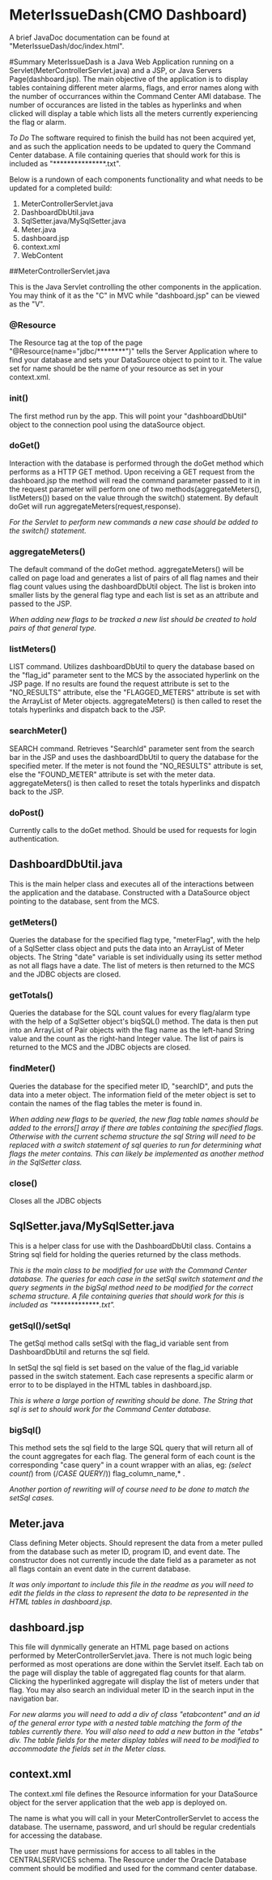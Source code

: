 # MeterIssueDash(CMO Dashboard)

A brief JavaDoc documentation can be found at "MeterIssueDash/doc/index.html".

#Summary
MeterIssueDash is a Java Web Application running on a Servlet(MeterControllerServlet.java) and a JSP, or Java Servers Page(dashboard.jsp). The main objective of the application is to display tables containing different meter alarms, flags, and error names along with the number of occurrances within the Command Center AMI database. The number of occurances are listed in the tables as hyperlinks and when clicked will display a table which lists all the meters currently experiencing the flag or alarm.

*To Do*
The software required to finish the build has not been acquired yet, and as such the application needs to be updated to query the Command Center database. A file containing queries that should work for this is included as "***************.txt".

Below is a rundown of each components functionality and what needs to be updated for a completed build:
1. MeterControllerServlet.java
2. DashboardDbUtil.java
3. SqlSetter.java/MySqlSetter.java
4. Meter.java
5. dashboard.jsp
6. context.xml
7. WebContent


##MeterControllerServlet.java 

This is the Java Servlet controlling the other components in the application. You may think of it as the "C" in MVC while "dashboard.jsp" can be viewed as the "V". 

### @Resource
The Resource tag at the top of the page "@Resource(name="jdbc/********")" tells the Server Application where to find your database and sets your DataSource object to point to it. The value set for name should be the name of your resource as set in your context.xml.

### init()
The first method run by the app. This will point your "dashboardDbUtil" object to the connection pool using the dataSource object.

### doGet()
Interaction with the database is performed through the doGet method which performs as a HTTP GET method. Upon receiving a GET request from the dashboard.jsp the method will read the command parameter passed to it in the request parameter will perform one of two methods(aggregateMeters(), listMeters()) based on the value through the switch() statement. By default doGet will run aggregateMeters(request,response). 

*For the Servlet to perform new commands a new case should be added to the switch() statement.*

### aggregateMeters()
The default command of the doGet method. aggregateMeters() will be called on page load and generates a list of pairs of all flag names and their flag count values using the dashboardDbUtil object. The list is broken into smaller lists by the general flag type and each list is set as an attribute and passed to the JSP.

*When adding new flags to be tracked a new list should be created to hold pairs of that general type.*

### listMeters()
LIST command. Utilizes dashboardDbUtil to query the database based on the "flag_id" parameter sent to the MCS by the associated hyperlink on the JSP page. If no results are found the request attribute is set to the "NO_RESULTS" attribute, else the "FLAGGED_METERS" attribute is set with the ArrayList of Meter objects. aggregateMeters() is then called to reset the totals hyperlinks and dispatch back to the JSP.

### searchMeter()
SEARCH command. Retrieves "SearchId" parameter sent from the search bar in the JSP and uses the dashboardDbUtil to query the database for the specified meter. If the meter is not found the "NO_RESULTS" attribute is set, else the "FOUND_METER" attribute is set with the meter data. aggregateMeters() is then called to reset the totals hyperlinks and dispatch back to the JSP.

### doPost()
Currently calls to the doGet method. Should be used for requests for login authentication. 


## DashboardDbUtil.java

This is the main helper class and executes all of the interactions between the application and the database. Constructed with a DataSource object pointing to the database, sent from the MCS. 

### getMeters()
Queries the database for the specified flag type, "meterFlag", with the help of a SqlSetter class object and puts the data into an ArrayList of Meter objects. The String "date" variable is set individually using its setter method as not all flags have a date. The list of meters is then returned to the MCS and the JDBC objects are closed.

### getTotals()
Queries the database for the SQL count values for every flag/alarm type with the help of a SqlSetter  object's biqSQL() method. The data is then put into an ArrayList of Pair objects with the flag name as the left-hand String value and the count as the right-hand Integer value. The list of pairs is returned to the MCS and the JDBC objects are closed.

### findMeter()
Queries the database for the specified meter ID, "searchID", and puts the data into a meter object. The information field of the meter object is set to contain the names of the flag tables the meter is found in.

*When adding new flags to be queried, the new flag table names should be added to the errors[] array if there are tables containing the specified flags. Otherwise with the current schema structure the sql String will need to be replaced with a switch statement of sql queries to run for determining what flags the meter contains. This can likely be implemented as another method in the SqlSetter class.*

### close()
Closes all the JDBC objects


## SqlSetter.java/MySqlSetter.java 

This is a helper class for use with the DashboardDbUtil class. Contains a String sql field for holding the queries returned by the class methods. 

*This is the main class to be modified for use with the Command Center database. The queries for each case in the setSql switch statement and the query segments in the bigSql method need to be modified for the correct schema structure. A file containing queries that should work for this is included as "***************.txt".*

### getSql()/setSql
The getSql method calls setSql with the flag_id variable sent from DashboardDbUtil and returns the sql field. 

In setSql the sql field is set based on the value of the flag_id variable passed in the switch statement. Each case represents a specific alarm or error to to be displayed in the HTML tables in dashboard.jsp. 

*This is where a large portion of rewriting should be done. The String that sql is set to should work for the Command Center database.*

### bigSql()
This method sets the sql field to the large SQL query that will return all of the count aggregates for each flag. The general form of each count is the corresponding "case query" in a count wrapper with an alias, eg: *(select count(*) from (/*CASE QUERY*/)) flag_column_name,* . 

*Another portion of rewriting will of course need to be done to match the setSql cases.*


## Meter.java 

Class defining Meter objects. Should represent the data from a meter pulled from the database such as meter ID, program ID, and event date. The constructor does not currently incude the date field as a parameter as not all flags contain an event date in the current database. 

*It was only important to include this file in the readme as you will need to edit the fields in the class to represent the data to be represented in the HTML tables in dashboard.jsp.*


## dashboard.jsp 

This file will dynmically generate an HTML page based on actions performed by MeterControllerServlet.java. There is not much logic being performed as most operations are done within the Servlet itself. Each tab on the page will display the table of aggregated flag counts for that alarm. Clicking the hyperlinked aggregate will display the list of meters under that flag. You may also search an individual meter ID in the search input in the navigation bar. 

*For new alarms you will need to add a div of class "etabcontent" and an id of the general error type with a nested table matching the form of the tables currently there. You will also need to add a new button in the "etabs" div. The table fields for the meter display tables will need to be modified to accommodate the fields set in the Meter class.*


## context.xml

The context.xml file defines the Resource information for your DataSource object for the server application that the web app is deployed on. 

The name is what you will call in your MeterControllerServlet to access the database. The username, password, and url should be regular credentials for accessing the database. 

The user must have permissions for access to all tables in the CENTRALSERVICES schema. The Resource under the Oracle Database comment should be modified and used for the command center database.